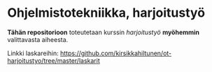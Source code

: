 # Ohjelmistotekniikka, harjoitustyö
**Tähän repositorioon** toteutetaan kurssin *harjoitustyö* **myöhemmin** valittavasta aiheesta.

Linkki laskareihin: https://github.com/kirsikkahiltunen/ot-harjoitustyo/tree/master/laskarit
